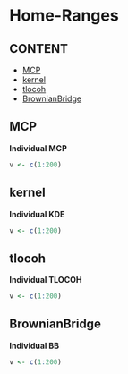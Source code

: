 # Home-Ranges


## CONTENT 
 
* [MCP](#MCP)
* [kernel](#kernel)
* [tlocoh](#tlocoh)
* [BrownianBridge](#BrownianBridge)

## MCP

**Individual MCP**  
```R
v <- c(1:200) 
```

## kernel

**Individual KDE**  
```R
v <- c(1:200) 
```

## tlocoh

**Individual TLOCOH**  
```R
v <- c(1:200) 
```

## BrownianBridge 

**Individual BB**  
```R
v <- c(1:200) 
```
